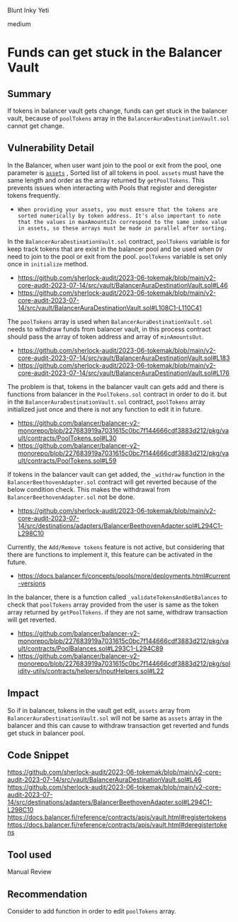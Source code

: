 Blunt Inky Yeti

medium

# Funds can get stuck in the Balancer Vault
## Summary
If tokens in balancer vault gets change, funds can get stuck in the balancer vault, because of `poolTokens` array in the `BalancerAuraDestinationVault.sol` cannot get change.

## Vulnerability Detail
In the Balancer, when user want join to the pool or exit from the pool, one parameter is [`assets`](https://docs.balancer.fi/reference/joins-and-exits/pool-joins.html#token-ordering) , Sorted list of all tokens in pool. `assets` must have the same length and order as the array returned by `getPoolTokens`. This prevents issues when interacting with Pools that register and deregister tokens frequently.

- ```When providing your assets, you must ensure that the tokens are sorted numerically by token address. It's also important to note that the values in maxAmountsIn correspond to the same index value in assets, so these arrays must be made in parallel after sorting.```

In the `BalancerAuraDestinationVault.sol` contract, `poolTokens` variable is for keep track tokens that are exist in the balancer pool and be used when `DV` need to join to the pool or exit from the pool. `poolTokens` variable is set only once in `initialize` method.
- https://github.com/sherlock-audit/2023-06-tokemak/blob/main/v2-core-audit-2023-07-14/src/vault/BalancerAuraDestinationVault.sol#L46
- https://github.com/sherlock-audit/2023-06-tokemak/blob/main/v2-core-audit-2023-07-14/src/vault/BalancerAuraDestinationVault.sol#L108C1-L110C41

The `poolTokens` array is used when `BalancerAuraDestinationVault.sol` needs to withdraw funds from balancer vault, in this process contract should pass the array of token address and array of `minAmountsOut`.
- https://github.com/sherlock-audit/2023-06-tokemak/blob/main/v2-core-audit-2023-07-14/src/vault/BalancerAuraDestinationVault.sol#L183
- https://github.com/sherlock-audit/2023-06-tokemak/blob/main/v2-core-audit-2023-07-14/src/vault/BalancerAuraDestinationVault.sol#L176

The problem is that, tokens in the balancer vault can gets add and there is functions from balancer in the `PoolTokens.sol` contract in order to do it. but in the `BalancerAuraDestinationVault.sol` contract, `poolTokens` array initialized just once and there is not any function to edit it in future.
- https://github.com/balancer/balancer-v2-monorepo/blob/227683919a7031615c0bc7f144666cdf3883d212/pkg/vault/contracts/PoolTokens.sol#L30
- https://github.com/balancer/balancer-v2-monorepo/blob/227683919a7031615c0bc7f144666cdf3883d212/pkg/vault/contracts/PoolTokens.sol#L59

If tokens in the balancer vault can get added, the `_withdraw` function in the `BalancerBeethovenAdapter.sol` contract will get reverted because of the below condition check. This makes the withdrawal from `BalancerBeethovenAdapter.sol` not be done.
- https://github.com/sherlock-audit/2023-06-tokemak/blob/main/v2-core-audit-2023-07-14/src/destinations/adapters/BalancerBeethovenAdapter.sol#L294C1-L298C10

Currently, the `Add/Remove tokens` feature is not active, but considering that there are functions to implement it, this feature can be activated in the future.
- https://docs.balancer.fi/concepts/pools/more/deployments.html#current-versions

In the balancer, there is a function called `_validateTokensAndGetBalances` to check that `poolTokens` array provided from the user is same as the token array returned by `getPoolTokens`. if they are not same, withdraw transaction will get reverted.
- https://github.com/balancer/balancer-v2-monorepo/blob/227683919a7031615c0bc7f144666cdf3883d212/pkg/vault/contracts/PoolBalances.sol#L293C1-L294C89
- https://github.com/balancer/balancer-v2-monorepo/blob/227683919a7031615c0bc7f144666cdf3883d212/pkg/solidity-utils/contracts/helpers/InputHelpers.sol#L22

## Impact
So if in balancer, tokens in the vault get edit, `assets` array from `BalancerAuraDestinationVault.sol` will not be same as `assets` array in the balancer and this can cause to withdraw transaction get reverted and funds get stuck in balancer pool.

## Code Snippet
https://github.com/sherlock-audit/2023-06-tokemak/blob/main/v2-core-audit-2023-07-14/src/vault/BalancerAuraDestinationVault.sol#L46
https://github.com/sherlock-audit/2023-06-tokemak/blob/main/v2-core-audit-2023-07-14/src/destinations/adapters/BalancerBeethovenAdapter.sol#L294C1-L298C10
https://docs.balancer.fi/reference/contracts/apis/vault.html#registertokens
https://docs.balancer.fi/reference/contracts/apis/vault.html#deregistertokens

## Tool used
Manual Review

## Recommendation
Consider to add function in order to edit `poolTokens` array.